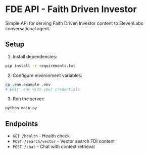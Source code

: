 # FDE API - Faith Driven Investor

Simple API for serving Faith Driven Investor content to ElevenLabs conversational agent.

## Setup

1. Install dependencies:
```bash
pip install -r requirements.txt
```

2. Configure environment variables:
```bash
cp .env.example .env
# Edit .env with your credentials
```

3. Run the server:
```bash
python main.py
```

## Endpoints

- `GET /health` - Health check
- `POST /search/vector` - Vector search FDI content
- `POST /chat` - Chat with context retrieval
